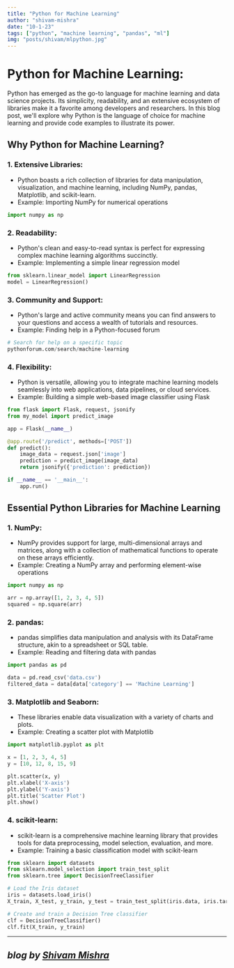 ```yaml
---
title: "Python for Machine Learning"
author: "shivam-mishra"
date: "10-1-23"
tags: ["python", "machine learning", "pandas", "ml"]
img: "posts/shivam/mlpython.jpg"
---
```


# Python for Machine Learning:

Python has emerged as the go-to language for machine learning and data science projects. Its simplicity, readability, and an extensive ecosystem of libraries make it a favorite among developers and researchers. In this blog post, we'll explore why Python is the language of choice for machine learning and provide code examples to illustrate its power.

## Why Python for Machine Learning?

### 1. **Extensive Libraries:**
   - Python boasts a rich collection of libraries for data manipulation, visualization, and machine learning, including NumPy, pandas, Matplotlib, and scikit-learn.
   - Example: Importing NumPy for numerical operations

   ```python
   import numpy as np
```

### 2\. Readability:

-   Python's clean and easy-to-read syntax is perfect for expressing complex machine learning algorithms succinctly.
-   Example: Implementing a simple linear regression model



```python
from sklearn.linear_model import LinearRegression
model = LinearRegression()
```

### 3\. Community and Support:

-   Python's large and active community means you can find answers to your questions and access a wealth of tutorials and resources.
-   Example: Finding help in a Python-focused forum



```python
# Search for help on a specific topic
pythonforum.com/search/machine-learning
```

### 4\. Flexibility:

-   Python is versatile, allowing you to integrate machine learning models seamlessly into web applications, data pipelines, or cloud services.
-   Example: Building a simple web-based image classifier using Flask



```python
from flask import Flask, request, jsonify
from my_model import predict_image

app = Flask(__name__)

@app.route('/predict', methods=['POST'])
def predict():
    image_data = request.json['image']
    prediction = predict_image(image_data)
    return jsonify({'prediction': prediction})

if __name__ == '__main__':
    app.run()
```

## Essential Python Libraries for Machine Learning


### 1\. NumPy:

-   NumPy provides support for large, multi-dimensional arrays and matrices, along with a collection of mathematical functions to operate on these arrays efficiently.
-   Example: Creating a NumPy array and performing element-wise operations



```python
import numpy as np

arr = np.array([1, 2, 3, 4, 5])
squared = np.square(arr)
```

### 2\. pandas:

-   pandas simplifies data manipulation and analysis with its DataFrame structure, akin to a spreadsheet or SQL table.
-   Example: Reading and filtering data with pandas



```python
import pandas as pd

data = pd.read_csv('data.csv')
filtered_data = data[data['category'] == 'Machine Learning']
```

### 3\. Matplotlib and Seaborn:

-   These libraries enable data visualization with a variety of charts and plots.
-   Example: Creating a scatter plot with Matplotlib


```python
import matplotlib.pyplot as plt

x = [1, 2, 3, 4, 5]
y = [10, 12, 8, 15, 9]

plt.scatter(x, y)
plt.xlabel('X-axis')
plt.ylabel('Y-axis')
plt.title('Scatter Plot')
plt.show()
```

### 4\. scikit-learn:

-   scikit-learn is a comprehensive machine learning library that provides tools for data preprocessing, model selection, evaluation, and more.
-   Example: Training a basic classification model with scikit-learn



```python
from sklearn import datasets
from sklearn.model_selection import train_test_split
from sklearn.tree import DecisionTreeClassifier

# Load the Iris dataset
iris = datasets.load_iris()
X_train, X_test, y_train, y_test = train_test_split(iris.data, iris.target, test_size=0.2)

# Create and train a Decision Tree classifier
clf = DecisionTreeClassifier()
clf.fit(X_train, y_train)
```


---
 _blog by [Shivam Mishra](https://github.com/Shivam-Fl)_
---